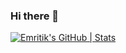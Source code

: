 ### Hi there 👋
[![Emritik's GitHub | Stats](https://stats.quine.sh/Emritik/github?theme=dark)](https://quine.sh?utm_source=widgets&utm_campaign=Emritik)
<!--
**Emritik/Emritik** is a ✨ _special_ ✨ repository because its `README.md` (this file) appears on your GitHub profile.

Here are some ideas to get you started:

- 🔭 I’m currently working on ...
- 🌱 I’m currently learning ...
- 👯 I’m looking to collaborate on ...
- 🤔 I’m looking for help with ...
- 💬 Ask me about ...
- 📫 How to reach me: ...
- 😄 Pronouns: ...
- ⚡ Fun fact: ...
-->
